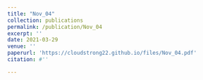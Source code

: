 ```yaml
---
title: "Nov_04"
collection: publications
permalink: /publication/Nov_04
excerpt: ''
date: 2021-03-29
venue: ''
paperurl: 'https://cloudstrong22.github.io/files/Nov_04.pdf'
citation: #''

---
```


[Download paper here]: (https://cloudstrong22.github.io/files/Nov_04.pdf)
